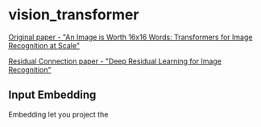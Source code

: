 # vision_transformer 

[Original paper - "An Image is Worth 16x16 Words: Transformers for Image Recognition at Scale"](https://arxiv.org/abs/2010.11929)

[Residual Connection paper - "Deep Residual Learning for Image Recognition"](https://arxiv.org/abs/1512.03385)

## Input Embedding

Embedding let you project the   
